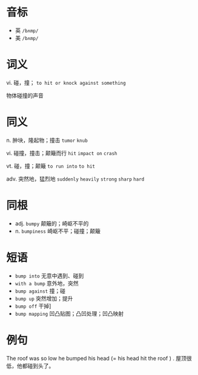 # 音标

- 英 `/bʌmp/`
- 美 `/bʌmp/`

# 词义

vi. 碰，撞；
`to hit or knock against something`



物体碰撞的声音

# 同义

n. 肿块，隆起物；撞击
`tumor` `knub`

vi. 碰撞，撞击；颠簸而行
`hit` `impact on` `crash`

vt. 碰，撞；颠簸
`to run into` `to hit`

adv. 突然地，猛烈地
`suddenly` `heavily` `strong` `sharp` `hard`

# 同根

- adj. `bumpy` 颠簸的；崎岖不平的
- n. `bumpiness` 崎岖不平；碰撞；颠簸

# 短语

- `bump into` 无意中遇到、碰到
- `with a bump` 意外地，突然
- `bump against` 撞；碰
- `bump up` 突然增加；提升
- `bump off` 干掉]
- `bump mapping` 凹凸贴图；凸凹处理；凹凸映射

# 例句

The roof was so low he bumped his head (=  his head hit the roof  ) .
屋顶很低，他都碰到头了。


